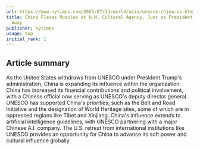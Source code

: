 ```yaml
---
url: https://www.nytimes.com/2025/07/23/world/asia/unesco-china-us.html
title: China Flexes Muscles at U.N. Cultural Agency, Just as President Trump Walks
  Away
publisher: nytimes
usage: top
initial_rank: 1
---
```

## Article summary
As the United States withdraws from UNESCO under President Trump's administration, China is expanding its influence within the organization. China has increased its financial contributions and political involvement, with a Chinese official now serving as UNESCO's deputy director general. UNESCO has supported China's priorities, such as the Belt and Road Initiative and the designation of World Heritage sites, some of which are in oppressed regions like Tibet and Xinjiang. China's influence extends to artificial intelligence guidelines, with UNESCO partnering with a major Chinese A.I. company. The U.S. retreat from international institutions like UNESCO provides an opportunity for China to advance its soft power and cultural influence globally.
